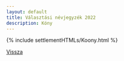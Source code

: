 ```yaml
---
layout: default
title: Választási névjegyzék 2022
description: Kóny
---
```


{% include settlementHTMLs/Koony.html %}

[Vissza](./)